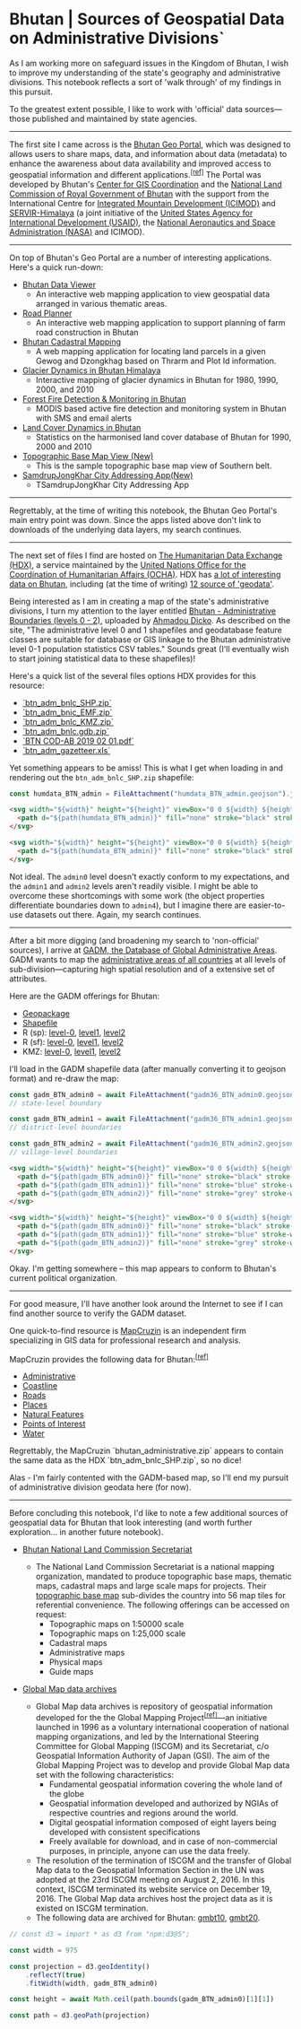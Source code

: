 # Bhutan | Sources of Geospatial Data on Administrative Divisions`

As I am working more on safeguard issues in the Kingdom of Bhutan, I wish to improve my understanding of the state's geography and administrative divisions. This notebook reflects a sort of 'walk through' of my findings in this pursuit.

To the greatest extent possible, I like to work with 'official' data sources&mdash;those published and maintained by state agencies.

---

The first site I came across is the [Bhutan Geo Portal](https://web.archive.org/web/20191101224221/http://geo.gov.bt/), which was designed to allows users to share maps, data, and information about data (metadata) to enhance the awareness about data availability and improved access to geospatial information and different applications.<sup>[[ref]](https://www.nlcs.gov.bt/?page_id=38)</sup> The Portal was developed by Bhutan's [Center for GIS Coordination](https://web.archive.org/web/20180717154132/http://www.nlcs.gov.bt/?page_id=70) and the [National Land Commission of Royal Government of Bhutan](https://www.nlcs.gov.bt/) with the support from the International Centre for [Integrated Mountain Development (ICIMOD)](http://www.icimod.org/) and [SERVIR-Himalaya](https://www.servirglobal.net/Regions/Himalaya) (a joint initiative of the [United States Agency for International Development (USAID)](https://www.usaid.gov/), the [National Aeronautics and Space Administration (NASA)](https://www.nasa.gov/) and ICIMOD).

---

On top of Bhutan's Geo Portal are a number of interesting applications.  Here's a quick run-down:

* [Bhutan Data Viewer](https://web.archive.org/web/20180305145346/http://geo.gov.bt/Home/ApplicationDetail?appId=6)
    * An interactive web mapping application to view geospatial data arranged in various thematic areas.
* [Road Planner](https://web.archive.org/web/20180911105117/http://geo.gov.bt/Home/ApplicationDetail?appId=4)
    * An interactive web mapping application to support planning of farm road construction in Bhutan
* [Bhutan Cadastral Mapping](https://web.archive.org/web/20180912020231/http://geo.gov.bt/Home/ApplicationDetail?appId=5)
    * A web mapping application for locating land parcels in a given Gewog and Dzongkhag based on Thrarm and Plot Id information.
* [Glacier Dynamics in Bhutan Himalaya](http://geo.gov.bt/Home/ApplicationDetail?appId=2)
    * Interactive mapping of glacier dynamics in Bhutan for 1980, 1990, 2000, and 2010
* [Forest Fire Detection & Monitoring in Bhutan](http://geo.gov.bt/Home/ApplicationDetail?appId=3)
    * MODIS based active fire detection and monitoring system in Bhutan with SMS and email alerts
* [Land Cover Dynamics in Bhutan](http://geo.gov.bt/Home/ApplicationDetail?appId=1)
    * Statistics on the harmonised land cover database of Bhutan for 1990, 2000 and 2010
* [Topographic Base Map View (New)](http://geo.gov.bt/Home/ApplicationDetail?appId=8)
    * This is the sample topographic base map view of Southern belt.
* [SamdrupJongKhar City Addressing App(New)](http://geo.gov.bt/Home/ApplicationDetail?appId=9)
    * TSamdrupJongKhar City Addressing App

---

Regrettably, at the time of writing this notebook, the Bhutan Geo Portal's main entry point was down. Since the apps listed above don't link to downloads of the underlying data layers, my search continues.

---

The next set of files I find are hosted on [The Humanitarian Data Exchange (HDX)](https://data.humdata.org/), a service maintained by the [United Nations Office for the Coordination of Humanitarian Affairs (OCHA)](https://www.unocha.org/).  HDX has [a lot of interesting data on Bhutan](https://data.humdata.org/group/btn), including (at the time of writing) [12 source of 'geodata'](https://data.humdata.org/group/btn?ext_geodata=1&q=&ext_page_size=25). 

Being interested as I am in creating a map of the state's administrative divisions, I turn my attention to the layer entitled [Bhutan - Administrative Boundaries (levels 0 - 2)](https://data.humdata.org/dataset/bhutan-administrative-boundaries-levels-0-2), uploaded by [Ahmadou Dicko](https://data.humdata.org/user/dickoah). As described on the site, "The administrative level 0 and 1 shapefiles and geodatabase feature classes are suitable for database or GIS linkage to the Bhutan administrative level 0-1 population statistics CSV tables."  Sounds great (I'll eventually wish to start joining statistical data to these shapefiles)!

Here's a quick list of the several files options HDX provides for this resource:

* [\`btn_adm_bnlc_SHP.zip\`](https://data.humdata.org/dataset/cff13277-eac9-49b0-8436-e80f42eb4684/resource/993e195f-3c7c-4472-ad2f-f04245a3537d/download/btn_adm_bnlc_shp.zip)
* [\`btn_adm_bnic_EMF.zip\`](https://data.humdata.org/dataset/cff13277-eac9-49b0-8436-e80f42eb4684/resource/c83c14ed-32a2-44a3-82a9-fe31b7e19a02/download/btn_adm_bnic_emf.zip)
* [\`btn_adm_bnlc_KMZ.zip\`](https://data.humdata.org/dataset/cff13277-eac9-49b0-8436-e80f42eb4684/resource/f93371ea-de16-4b53-ad85-8cfd779aa8fe/download/btn_adm_bnlc_kmz.zip)
* [\`btn_adm_bnlc.gdb.zip\`](https://data.humdata.org/dataset/cff13277-eac9-49b0-8436-e80f42eb4684/resource/2625dea2-787b-4b56-a1ec-d52bb3906b06/download/btn_adm_bnlc.gdb.zip)
* [\`BTN COD-AB 2019 02 01.pdf\`](https://data.humdata.org/dataset/cff13277-eac9-49b0-8436-e80f42eb4684/resource/e048ac82-5233-4693-bbd5-9303cf11d200/download/btn-cod-ab-2019-02-01.pdf)
* [\`btn_adm_gazetteer.xls\`](https://data.humdata.org/dataset/cff13277-eac9-49b0-8436-e80f42eb4684/resource/38d88f26-a81a-49be-aeb1-f2c3e5a4ea60/download/btn_adm_gazetteer.xls)


Yet something appears to be amiss!  This is what I get when loading in and rendering out the `btn_adm_bnlc_SHP.zip` shapefile:

```js
const humdata_BTN_admin = FileAttachment("humdata_BTN_admin.geojson").json()
```

```html echo
<svg width="${width}" height="${height}" viewBox="0 0 ${width} ${height}" style="display:block;width:70%;height:auto;">
  <path d="${path(humdata_BTN_admin)}" fill="none" stroke="black" stroke-width="2"></path>
</svg>
```

```html echo
<svg width="${width}" height="${height}" viewBox="0 0 ${width} ${height}" style="display:block;width:70%;height:auto;">
  <path d="${path(humdata_BTN_admin)}" fill="none" stroke="black" stroke-width="2"></path>
</svg>
```


Not ideal.  The `admin0` level doesn't exactly conform to my expectations, and the `admin1` and `admin2` levels aren't readily visible.  I might be able to overcome these shortcomings with some work (the object properties differentiate boundaries down to  `admin4`), but I imagine there are easier-to-use datasets out there. Again, my search continues.

---

After a bit more digging (and broadening my search to 'non-official' sources), I arrive at [GADM, the Database of Global Administrative Areas](https://gadm.org/)<!--, hosted by the [Center for Spatial Sciences](https://spatial.ucdavis.edu/) at the [University of California, Davis](https://www.ucdavis.edu/)-->. GADM wants to map the [administrative areas of all countries](https://gadm.org/download_country_v3.html) at all levels of sub-division&mdash;capturing high spatial resolution and of a extensive set of attributes.

Here are the GADM offerings for Bhutan:

* [Geopackage](https://biogeo.ucdavis.edu/data/gadm3.6/gpkg/gadm36_BTN_gpkg.zip)
* [Shapefile](https://biogeo.ucdavis.edu/data/gadm3.6/shp/gadm36_BTN_shp.zip)
* R (sp): [level-0](https://biogeo.ucdavis.edu/data/gadm3.6/Rsp/gadm36_BTN_0_sp.rds), [level1](https://biogeo.ucdavis.edu/data/gadm3.6/Rsp/gadm36_BTN_1_sp.rds), [level2](https://biogeo.ucdavis.edu/data/gadm3.6/Rsp/gadm36_BTN_2_sp.rds)
* R (sf): [level-0](https://biogeo.ucdavis.edu/data/gadm3.6/Rsf/gadm36_BTN_0_sf.rds), [level1](https://biogeo.ucdavis.edu/data/gadm3.6/Rsf/gadm36_BTN_1_sf.rds), [level2](https://biogeo.ucdavis.edu/data/gadm3.6/Rsf/gadm36_BTN_2_sf.rds)
* KMZ: [level-0](https://biogeo.ucdavis.edu/data/gadm3.6/kmz/gadm36_BTN_0.kmz), [level1](https://biogeo.ucdavis.edu/data/gadm3.6/kmz/gadm36_BTN_1.kmz), [level2](https://biogeo.ucdavis.edu/data/gadm3.6/kmz/gadm36_BTN_2.kmz)

I'll load in the GADM shapefile data (after manually converting it to geojson format) and re-draw the map:


```js echo
const gadm_BTN_admin0 = await FileAttachment("gadm36_BTN_admin0.geojson").json() 
// state-level boundary
```

```js echo
const gadm_BTN_admin1 = await FileAttachment("gadm36_BTN_admin1.geojson").json() 
// district-level boundaries
```

```js echo
const gadm_BTN_admin2 = await FileAttachment("gadm36_BTN_admin2.geojson").json() 
// village-level boundaries
```

```html echo
<svg width="${width}" height="${height}" viewBox="0 0 ${width} ${height}" style="display:block;width:70%;height:auto;">
  <path d="${path(gadm_BTN_admin0)}" fill="none" stroke="black" stroke-width="2"></path>
  <path d="${path(gadm_BTN_admin1)}" fill="none" stroke="blue" stroke-width="1.2"></path>
  <path d="${path(gadm_BTN_admin2)}" fill="none" stroke="grey" stroke-width="0.8"></path>
</svg>
```

```html echo
<svg width="${width}" height="${height}" viewBox="0 0 ${width} ${height}" style="display:block;width:70%;height:auto;">
  <path d="${path(gadm_BTN_admin0)}" fill="none" stroke="black" stroke-width="2"></path>
  <path d="${path(gadm_BTN_admin1)}" fill="none" stroke="blue" stroke-width="1.2"></path>
  <path d="${path(gadm_BTN_admin2)}" fill="none" stroke="grey" stroke-width="0.8"></path>
</svg>
```


Okay. I'm getting somewhere &ndash; this map appears to conform to Bhutan's current political organization.

---

For good measure, I'll have another look around the Internet to see if I can find another source to verify the GADM dataset.

One quick-to-find resource is [MapCruzin](https://mapcruzin.com/) is an independent firm specializing in GIS data for professional research and analysis.

MapCruzin provides the following data for Bhutan:<sup>[[ref]](https://mapcruzin.com/free-bhutan-country-city-place-gis-shapefiles.htm)</sup>

* [Administrative](https://mapcruzin.com/bhutan-shapefiles/bhutan_administrative.zip)
* [Coastline](https://mapcruzin.com/bhutan-shapefiles/bhutan_coastline.zip)
* [Roads](https://mapcruzin.com/bhutan-shapefiles/bhutan_highway.zip)
* [Places](https://mapcruzin.com/bhutan-shapefiles/bhutan_location.zip)
* [Natural Features](https://mapcruzin.com/bhutan-shapefiles/bhutan_natural.zip)
* [Points of Interest](https://mapcruzin.com/bhutan-shapefiles/bhutan_poi.zip)
* [Water](https://mapcruzin.com/bhutan-shapefiles/bhutan_water.zip)


Regrettably, the MapCruzin \`bhutan_administrative.zip\` appears to contain the same data as the HDX \`btn_adm_bnlc_SHP.zip\`, so no dice!

Alas - I'm fairly contented with the GADM-based map, so I'll end my pursuit of administrative division geodata here (for now).

---

Before concluding this notebook, I'd like to note a few additional sources of geospatial data for Bhutan that look interesting (and worth further exploration... in another future notebook).


* [Bhutan National Land Commission Secretariat](https://web.archive.org/web/20180715191814/http://www.nlcs.gov.bt/?page_id=203)
    * The National Land Commission Secretariat is a national mapping organization, mandated to produce topographic base maps, thematic maps, cadastral maps and large scale maps for projects. Their [topographic base map](# 'Previously at: https://www.nlcs.gov.bt/topo_map/gsimaps/#9/27.390000/90.400000') sub-divides the country into 56 map tiles for referential convenience. The following offerings can be accessed on request:
        * Topographic maps on 1:50000 scale
        * Topographic maps on 1:25,000 scale
        * Cadastral maps
        * Administrative maps
        * Physical maps
        * Guide maps

* [Global Map data archives](https://globalmaps.github.io/)
    * Global Map data archives is repository of geospatial information developed for the the Global Mapping Project<sup>[[ref]](https://g4aw.spaceoffice.nl/en/projects/international/data-and-services/data/global-mapping-project/)</sup>&mdash;an initiative launched in 1996 as a voluntary international cooperation of national mapping organizations, and led by the International Steering Committee for Global Mapping (ISCGM) and its Secretariat, c/o Geospatial Information Authority of Japan (GSI). The aim of the Global Mapping Project was to develop and provide Global Map data set with the following characteristics:
        * Fundamental geospatial information covering the whole land of the globe
        * Geospatial information developed and authorized by NGIAs of respective countries and regions around the world.
        * Digital geospatial information composed of eight layers being developed with consistent specifications
        * Freely available for download, and in case of non-commercial purposes, in principle, anyone can use the data freely.
    * The resolution of the termination of ISCGM and the transfer of Global Map data to the Geospatial Information Section in the UN was adopted at the 23rd ISCGM meeting on August 2, 2016. In this context, ISCGM terminated its website service on December 19, 2016. The Global Map data archives host the project data as it is existed on ISCGM termination.
    * The following data are archived for Bhutan: [gmbt10](https://github.com/globalmaps/gmbt10), [gmbt20](https://github.com/globalmaps/gmbt20).


<!-- ### Appendix -->


<!-- #### JavaScript Visualization Code -->


```js echo
// const d3 = import * as d3 from "npm:d3@5";
```

```js echo
const width = 975
```

```js echo
const projection = d3.geoIdentity()
    .reflectY(true)
    .fitWidth(width, gadm_BTN_admin0)
```

```js echo
const height = await Math.ceil(path.bounds(gadm_BTN_admin0)[1][1])
```

```js echo
const path = d3.geoPath(projection)
```

